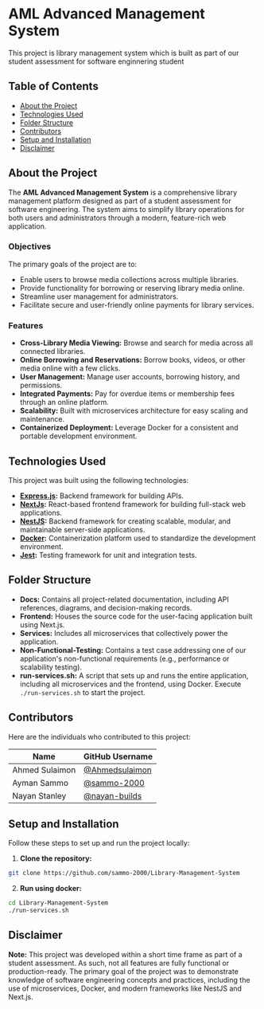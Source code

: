 # AML Advanced Management System

This project is library management system which is built as part of our student assessment for software enginnering student

## Table of Contents

- [About the Project](#about-the-project)
- [Technologies Used](#technologies-used)
- [Folder Structure](#folder-structure)
- [Contributors](#contributors)
- [Setup and Installation](#setup-and-installation)
- [Disclaimer](#disclaimer)

## About the Project

The **AML Advanced Management System** is a comprehensive library management platform designed as part of a student assessment for software engineering. The system aims to simplify library operations for both users and administrators through a modern, feature-rich web application.

### Objectives

The primary goals of the project are to:

- Enable users to browse media collections across multiple libraries.
- Provide functionality for borrowing or reserving library media online.
- Streamline user management for administrators.
- Facilitate secure and user-friendly online payments for library services.

### Features

- **Cross-Library Media Viewing:** Browse and search for media across all connected libraries.
- **Online Borrowing and Reservations:** Borrow books, videos, or other media online with a few clicks.
- **User Management:** Manage user accounts, borrowing history, and permissions.
- **Integrated Payments:** Pay for overdue items or membership fees through an online platform.
- **Scalability:** Built with microservices architecture for easy scaling and maintenance.
- **Containerized Deployment:** Leverage Docker for a consistent and portable development environment.

## Technologies Used

This project was built using the following technologies:

- **[Express.js](https://expressjs.com/):** Backend framework for building APIs.
- **[NextJs](https://nextjs.org/):** React-based frontend framework for building full-stack web applications.
- **[NestJS](https://nestjs.com/):** Backend framework for creating scalable, modular, and maintainable server-side applications.
- **[Docker](https://www.docker.com/):** Containerization platform used to standardize the development environment.
- **[Jest](https://jestjs.io/):** Testing framework for unit and integration tests.

## Folder Structure

- **Docs:** Contains all project-related documentation, including API references, diagrams, and decision-making records.
- **Frontend:** Houses the source code for the user-facing application built using Next.js.
- **Services:** Includes all microservices that collectively power the application.
- **Non-Functional-Testing:** Contains a test case addressing one of our application's non-functional requirements (e.g., performance or scalability testing).
- **run-services.sh:** A script that sets up and runs the entire application, including all microservices and the frontend, using Docker. Execute `./run-services.sh` to start the project.

## Contributors

Here are the individuals who contributed to this project:

| Name           | GitHub Username                                    |
| -------------- | -------------------------------------------------- |
| Ahmed Sulaimon | [@Ahmedsulaimon](https://github.com/Ahmedsulaimon) |
| Ayman Sammo    | [@sammo-2000](https://github.com/sammo-2000)       |
| Nayan Stanley  | [@nayan-builds](https://github.com/nayan-builds)   |

## Setup and Installation

Follow these steps to set up and run the project locally:

1. **Clone the repository:**

```bash
git clone https://github.com/sammo-2000/Library-Management-System
```

2. **Run using docker:**

```bash
cd Library-Management-System
./run-services.sh
```

## Disclaimer

**Note:** This project was developed within a short time frame as part of a student assessment. As such, not all features are fully functional or production-ready. The primary goal of the project was to demonstrate knowledge of software engineering concepts and practices, including the use of microservices, Docker, and modern frameworks like NestJS and Next.js.
